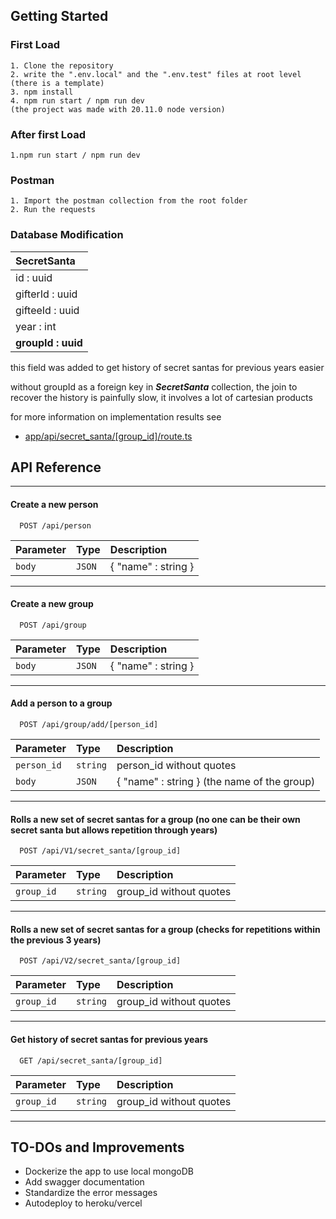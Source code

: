 ## Getting Started
### First Load
    1. Clone the repository
    2. write the ".env.local" and the ".env.test" files at root level (there is a template)
    3. npm install
    4. npm run start / npm run dev
    (the project was made with 20.11.0 node version)

### After first Load
    1.npm run start / npm run dev

### Postman
    1. Import the postman collection from the root folder
    2. Run the requests

### Database Modification


| __SecretSanta__      |
| :------------------------- |
|id : uuid|
| gifterId : uuid |
| gifteeId : uuid |
| year : int|
|__groupId : uuid__ |<- added this field

this field was added to get history of secret santas for previous years easier

without groupId as a foreign key in ___SecretSanta___ collection, the join to recover the history is painfully slow, it involves a lot of cartesian products

for more information on implementation results see 
- [app/api/secret_santa/[group_id]/route.ts](https://github.com/Centorios/SiriusChallenge/blob/main/app/api/secret_santa/%5Bgroup_id%5D/route.ts)



## API Reference

___
#### Create a new person
```http
  POST /api/person
```
| Parameter | Type     | Description                |
| :-------- | :------- | :------------------------- |
| `body` | `JSON` | { "name" : string } |

___
#### Create a new group
```http
  POST /api/group
```
| Parameter | Type     | Description                |
| :-------- | :------- | :------------------------- |
| `body` | `JSON` | { "name" : string } |

___
#### Add a person to a group
```http
  POST /api/group/add/[person_id]
```
| Parameter | Type     | Description                |
| :-------- | :------- | :------------------------- |
| `person_id` | `string` | person_id without quotes |
| `body` | `JSON` | { "name" : string } (the name of the group) |

___
#### Rolls a new set of secret santas for a group (no one can be their own secret santa but allows repetition through years)
```http
  POST /api/V1/secret_santa/[group_id]
```
| Parameter | Type     | Description                |
| :-------- | :------- | :------------------------- |
| `group_id` | `string` | group_id without quotes |

___

#### Rolls a new set of secret santas for a group (checks for repetitions within the previous 3 years)
```http
  POST /api/V2/secret_santa/[group_id]
```
| Parameter | Type     | Description                |
| :-------- | :------- | :------------------------- |
| `group_id` | `string` | group_id without quotes |

___
#### Get history of secret santas for previous years
```http
  GET /api/secret_santa/[group_id]
```
| Parameter | Type     | Description                |
| :-------- | :------- | :------------------------- |
| `group_id` | `string` | group_id without quotes |

___

## TO-DOs and Improvements
- Dockerize the app to use local mongoDB
- Add swagger documentation
- Standardize the error messages
- Autodeploy to heroku/vercel